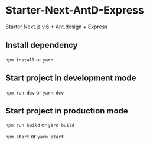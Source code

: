 # Starter-Next-AntD-Express
Starter Next.js v.6 + Ant.design + Express 

## Install dependency ##

`npm install` or `yarn`

## Start project in development mode ##

`npm run dev` or `yarn dev`

## Start project in production mode ##

`npm run build` or `yarn build`

`npm start` or `yarn start`
